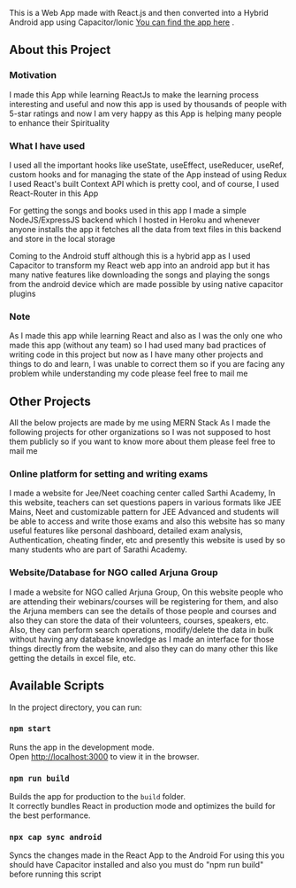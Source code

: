 This is a Web App made with React.js and then converted into a Hybrid Android app using Capacitor/Ionic [You can find the app here](https://play.google.com/store/apps/details?id=com.rahulkudum.vaisnava_songs) 
.
## About this Project

### Motivation
I made this App while learning ReactJs to make the learning process interesting and useful and now this app is used by thousands of people with 5-star ratings and now I am very happy as this App is helping many people to enhance their Spirituality

### What I have used
I used all the important hooks like useState, useEffect, useReducer, useRef, custom hooks and for managing the state of the App instead of using Redux I used React's built Context API which is pretty cool, and of course, I used React-Router in this App

For getting the songs and books used in this app I made a simple NodeJS/ExpressJS backend which I hosted in Heroku and whenever anyone installs the app it fetches all the data from text files in this backend and store in the local storage

Coming to the Android stuff although this is a hybrid app as I used Capacitor to transform my React web app into an android app but it has many native features like downloading the songs and playing the songs from the android device which are made possible by using native capacitor plugins

### Note
As I made this app while learning React and also as I was the only one who made this app (without any team) so I had used many bad practices of writing code in this project but now as I have many other projects and things to do and learn, I was unable to correct them so if you are facing any problem while understanding my code please feel free to mail me

## Other Projects
All the below projects are made by me using MERN Stack 
As I made the following projects for other organizations so I was not supposed to host them publicly so if you want to know more about them please feel free to mail me

### Online platform for setting and writing exams
I made a website for Jee/Neet coaching center called Sarthi Academy, In this website, teachers can set questions papers in various formats like JEE Mains, Neet and customizable pattern for JEE Advanced and students will be able to access and write those exams and also this website has so many useful features like personal dashboard, detailed exam analysis, Authentication, cheating finder, etc and presently this website is used by so many students who are part of Sarathi Academy.

### Website/Database for NGO called Arjuna Group
I made a website for NGO called Arjuna Group, On this website people who are attending their webinars/courses will be registering for them, and also the Arjuna members can see the details of those people and courses and also they can store the data of their volunteers, courses, speakers, etc. Also, they can perform search operations, modify/delete the data in bulk without having any database knowledge as I made an interface for those things directly from the website, and also they can do many other this like getting the details in excel file, etc.

## Available Scripts

In the project directory, you can run:

### `npm start`

Runs the app in the development mode.<br />
Open [http://localhost:3000](http://localhost:3000) to view it in the browser.

### `npm run build`

Builds the app for production to the `build` folder.<br />
It correctly bundles React in production mode and optimizes the build for the best performance.


### `npx cap sync android`

Syncs the changes made in the React App to the Android
For using this you should have Capacitor installed and also you must do "npm run build" before running this script  
